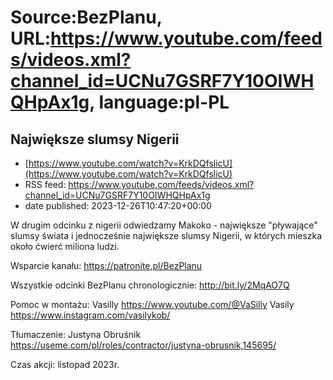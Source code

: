 # Source:BezPlanu, URL:https://www.youtube.com/feeds/videos.xml?channel_id=UCNu7GSRF7Y10OIWHQHpAx1g, language:pl-PL

## Największe slumsy Nigerii
 - [https://www.youtube.com/watch?v=KrkDQfslicU](https://www.youtube.com/watch?v=KrkDQfslicU)
 - RSS feed: https://www.youtube.com/feeds/videos.xml?channel_id=UCNu7GSRF7Y10OIWHQHpAx1g
 - date published: 2023-12-26T10:47:20+00:00

W drugim odcinku z nigerii odwiedzamy Makoko - największe "pływające" slumsy świata i jednocześnie największe slumsy Nigerii, w których mieszka około ćwierć miliona ludzi.

Wsparcie kanału: https://patronite.pl/BezPlanu

Wszystkie odcinki BezPlanu chronologicznie: http://bit.ly/2MqAO7Q

Pomoc w montażu: Vasilly
https://www.youtube.com/@VaSilly
Vasily https://www.instagram.com/vasilykob/

Tłumaczenie: Justyna Obruśnik
https://useme.com/pl/roles/contractor/justyna-obrusnik,145695/

Czas akcji: listopad 2023r.

